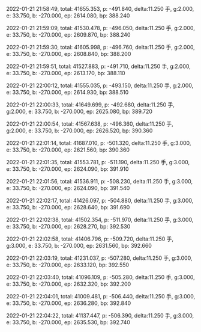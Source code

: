 2022-01-21 21:58:49, total: 41655.353, p: -491.840, delta:11.250 手, g:2.000, e: 33.750, b: -270.000, ep: 2614.080, bp: 388.240

2022-01-21 21:59:09, total: 41530.478, p: -496.050, delta:11.250 手, g:2.000, e: 33.750, b: -270.000, ep: 2609.870, bp: 388.240

2022-01-21 21:59:30, total: 41605.998, p: -496.760, delta:11.250 手, g:2.000, e: 33.750, b: -270.000, ep: 2608.840, bp: 388.200

2022-01-21 21:59:51, total: 41527.883, p: -491.710, delta:11.250 手, g:2.000, e: 33.750, b: -270.000, ep: 2613.170, bp: 388.110

2022-01-21 22:00:12, total: 41555.035, p: -493.150, delta:11.250 手, g:2.000, e: 33.750, b: -270.000, ep: 2614.930, bp: 388.510

2022-01-21 22:00:33, total: 41649.699, p: -492.680, delta:11.250 手, g:2.000, e: 33.750, b: -270.000, ep: 2625.080, bp: 389.720

2022-01-21 22:00:54, total: 41567.638, p: -496.360, delta:11.250 手, g:2.000, e: 33.750, b: -270.000, ep: 2626.520, bp: 390.360

2022-01-21 22:01:14, total: 41687.010, p: -501.320, delta:11.250 手, g:3.000, e: 33.750, b: -270.000, ep: 2621.560, bp: 390.360

2022-01-21 22:01:35, total: 41553.781, p: -511.190, delta:11.250 手, g:3.000, e: 33.750, b: -270.000, ep: 2624.090, bp: 391.910

2022-01-21 22:01:56, total: 41536.911, p: -508.230, delta:11.250 手, g:3.000, e: 33.750, b: -270.000, ep: 2624.090, bp: 391.540

2022-01-21 22:02:17, total: 41426.097, p: -504.880, delta:11.250 手, g:3.000, e: 33.750, b: -270.000, ep: 2628.640, bp: 391.690

2022-01-21 22:02:38, total: 41502.354, p: -511.970, delta:11.250 手, g:3.000, e: 33.750, b: -270.000, ep: 2628.270, bp: 392.530

2022-01-21 22:02:58, total: 41406.796, p: -509.720, delta:11.250 手, g:3.000, e: 33.750, b: -270.000, ep: 2631.560, bp: 392.660

2022-01-21 22:03:19, total: 41231.037, p: -507.280, delta:11.250 手, g:3.000, e: 33.750, b: -270.000, ep: 2633.120, bp: 392.550

2022-01-21 22:03:40, total: 41096.109, p: -505.280, delta:11.250 手, g:3.000, e: 33.750, b: -270.000, ep: 2632.320, bp: 392.200

2022-01-21 22:04:01, total: 41009.481, p: -506.440, delta:11.250 手, g:3.000, e: 33.750, b: -270.000, ep: 2636.280, bp: 392.840

2022-01-21 22:04:22, total: 41137.447, p: -506.390, delta:11.250 手, g:3.000, e: 33.750, b: -270.000, ep: 2635.530, bp: 392.740